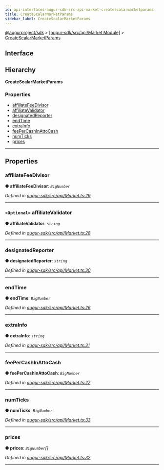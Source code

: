```yaml
---
id: api-interfaces-augur-sdk-src-api-market-createscalarmarketparams
title: CreateScalarMarketParams
sidebar_label: CreateScalarMarketParams
---
```


[@augurproject/sdk](api-readme.md) > [[augur-sdk/src/api/Market Module]](api-modules-augur-sdk-src-api-market-module.md) > [CreateScalarMarketParams](api-interfaces-augur-sdk-src-api-market-createscalarmarketparams.md)

## Interface

## Hierarchy

**CreateScalarMarketParams**

### Properties

* [affiliateFeeDivisor](api-interfaces-augur-sdk-src-api-market-createscalarmarketparams.md#affiliatefeedivisor)
* [affiliateValidator](api-interfaces-augur-sdk-src-api-market-createscalarmarketparams.md#affiliatevalidator)
* [designatedReporter](api-interfaces-augur-sdk-src-api-market-createscalarmarketparams.md#designatedreporter)
* [endTime](api-interfaces-augur-sdk-src-api-market-createscalarmarketparams.md#endtime)
* [extraInfo](api-interfaces-augur-sdk-src-api-market-createscalarmarketparams.md#extrainfo)
* [feePerCashInAttoCash](api-interfaces-augur-sdk-src-api-market-createscalarmarketparams.md#feepercashinattocash)
* [numTicks](api-interfaces-augur-sdk-src-api-market-createscalarmarketparams.md#numticks)
* [prices](api-interfaces-augur-sdk-src-api-market-createscalarmarketparams.md#prices)

---

## Properties

<a id="affiliatefeedivisor"></a>

###  affiliateFeeDivisor

**● affiliateFeeDivisor**: *`BigNumber`*

*Defined in [augur-sdk/src/api/Market.ts:29](https://github.com/AugurProject/augur/blob/3727cd4ec9/packages/augur-sdk/src/api/Market.ts#L29)*

___
<a id="affiliatevalidator"></a>

### `<Optional>` affiliateValidator

**● affiliateValidator**: *`string`*

*Defined in [augur-sdk/src/api/Market.ts:28](https://github.com/AugurProject/augur/blob/3727cd4ec9/packages/augur-sdk/src/api/Market.ts#L28)*

___
<a id="designatedreporter"></a>

###  designatedReporter

**● designatedReporter**: *`string`*

*Defined in [augur-sdk/src/api/Market.ts:30](https://github.com/AugurProject/augur/blob/3727cd4ec9/packages/augur-sdk/src/api/Market.ts#L30)*

___
<a id="endtime"></a>

###  endTime

**● endTime**: *`BigNumber`*

*Defined in [augur-sdk/src/api/Market.ts:26](https://github.com/AugurProject/augur/blob/3727cd4ec9/packages/augur-sdk/src/api/Market.ts#L26)*

___
<a id="extrainfo"></a>

###  extraInfo

**● extraInfo**: *`string`*

*Defined in [augur-sdk/src/api/Market.ts:31](https://github.com/AugurProject/augur/blob/3727cd4ec9/packages/augur-sdk/src/api/Market.ts#L31)*

___
<a id="feepercashinattocash"></a>

###  feePerCashInAttoCash

**● feePerCashInAttoCash**: *`BigNumber`*

*Defined in [augur-sdk/src/api/Market.ts:27](https://github.com/AugurProject/augur/blob/3727cd4ec9/packages/augur-sdk/src/api/Market.ts#L27)*

___
<a id="numticks"></a>

###  numTicks

**● numTicks**: *`BigNumber`*

*Defined in [augur-sdk/src/api/Market.ts:33](https://github.com/AugurProject/augur/blob/3727cd4ec9/packages/augur-sdk/src/api/Market.ts#L33)*

___
<a id="prices"></a>

###  prices

**● prices**: *`BigNumber`[]*

*Defined in [augur-sdk/src/api/Market.ts:32](https://github.com/AugurProject/augur/blob/3727cd4ec9/packages/augur-sdk/src/api/Market.ts#L32)*

___

